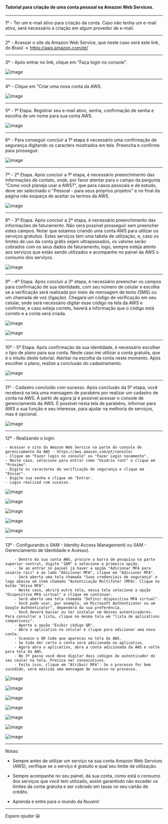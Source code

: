 #### Tutorial para criação de uma conta pessoal na Amazon Web Services.

---

1º - Ter um e-mail ativo para criação da conta. Caso não tenha um e-mail ativo, será necessário a criação em algum provedor de e-mail.

---

2º - Acessar o site da Amazon Web Service, que neste caso será este link, do Brasil -> https://aws.amazon.com/pt/

---

3º - Após entrar no link, clique em "Faça login no console".

![image](https://user-images.githubusercontent.com/57469401/131420749-c3c5978e-f5b7-4c9d-8ee9-0cfbf70d575f.png)

---

4º - Clique em "Criar uma nova conta da AWS.

![image](https://user-images.githubusercontent.com/57469401/131420910-b7e8994f-4c2a-4df8-8a27-eaad892ff9e5.png)

---

5º - 1º Etapa. Registrar seu e-mail ativo, senha, confirmação de senha e escolha de um nome para sua conta AWS.

![image](https://user-images.githubusercontent.com/57469401/131421288-5993267f-3fa0-4d56-8d4c-7ad4da6c2e78.png)

---

6º - Para conseguir concluir a 1º etapa é necessário uma confirmação de segurança digitando os caracters mostrados em tela. Preencha e confirme para prosseguir.

![image](https://user-images.githubusercontent.com/57469401/131421414-073247cc-eab2-4571-8a90-bd96b33b9f91.png)

---

7º - 2º Etapa. Após concluir a 1º etapa, é necessário preenchimento das informações de contato, onde, por favor atentar para o campo da pergunta "Como você planeja usar a AWS?", que para casos pessoais e de estudo, deve ser selecinado o "Pessoal - para seus próprios projetos" e no final da página não esqueça de aceitar os termos da AWS.

![image](https://user-images.githubusercontent.com/57469401/131421946-6c0d74ae-bd81-41a1-98a7-fe29e170463a.png)

---

8º - 3º Etapa. Após concluir a 2º etapa, é necessário preenchimento das informações de faturamento. Não será possível prosseguir sem preencher estes campos. Notar que estamos criando uma conta AWS para utilizar os serviços gratuitos. Estes serviços tem uma tabela de utilização, e, caso os limites de uso da conta grátis sejam ultrapassados, os valores serão cobrados com os seus dados de faturamento, logo, sempre esteja atento aos serviços que estão sendo utilizados e acompanhe no painel da AWS o consumo dos serviços.

![image](https://user-images.githubusercontent.com/57469401/131422467-92d8e079-94eb-402a-9a7b-d2ebbecd6495.png)

---

9º - 4º Etapa. Após concluir a 3º etapa, é necessário preencher os campos para confirmação de sua identidade, com seu número de celular e escolha se a verificação será realizada por meio de mensagem de texto (SMS) ou um chamada de voz (ligação). Chegará um código de verificação em seu celular, onde será necessário digitar esse código na tela da AWS e confirmar, e caso esteja correto, haverá a informação que o código está correto e a conta será criada.

![image](https://user-images.githubusercontent.com/57469401/131430870-9b71bd39-4765-437c-a8d2-4c460a017eb2.png)

![image](https://user-images.githubusercontent.com/57469401/131430894-96fd3afe-4020-42c4-bc46-1ed4d2e3cd6b.png)

---

10º - 5º Etapa. Após confirmação da sua identidade, é necessário escolher o tipo de plano para sua conta. Neste caso irei utilizar a conta gratuita, que é o intuito deste tutorial. Atentar na escolha da conta neste momento. Após escolher o plano, realize a conclusão do cadastramento.

![image](https://user-images.githubusercontent.com/57469401/131430995-a632f436-12f6-40ae-b74b-7e13681e7588.png)

---

11º - Cadastro concluído com sucesso. Após conclusão da 5º etapa, você receberá na tela uma mensagem de parabéns por realizar um cadastro de conta na AWS. Á partir de agora já é possível acessar o console de gerenciamento da AWS. É possível nesta tela de parabéns, informar para AWS a sua função e seu interesse, para ajudar na melhoria de serviços, mas é opcional.

![image](https://user-images.githubusercontent.com/57469401/131431225-0b9ee47a-a5b9-4110-92d4-e84b9eb647c7.png)

---

12º - Realizando o login. 

    - Acessar o site da Amazon Web Service na parte do console de gerenciamento da AWS - https://aws.amazon.com/pt/console/
    - Clique em "Fazer login no console" ou "Fazer Login novamente".
    - Neste caso, selecione para entrar como "Usuário root" e clique em "Próximo".
    - Digite os caracteres da verificação de segurança e clique em "Enviar".
    - Digite sua senha e clique em "Entrar.
    - Login realizad com sucesso.
    
![image](https://user-images.githubusercontent.com/57469401/131431903-41402338-ba61-4455-b7bc-7511b1c86904.png)

![image](https://user-images.githubusercontent.com/57469401/131432062-de0b7eb3-010e-42b3-8821-90702d022a68.png)

![image](https://user-images.githubusercontent.com/57469401/131432158-fede69bf-0ea7-4606-8a02-55ab4adfd83d.png)

![image](https://user-images.githubusercontent.com/57469401/131432335-cb8f2c29-42f6-48bb-9103-d9aa55e8d5e8.png)

![image](https://user-images.githubusercontent.com/57469401/131432552-91cdd3de-b89d-43a0-958a-75ff3ab8bfd9.png)

---

13º - Configurando o (IAM - Identity Access Management) ou (IAM - Gerenciamento de Identidade e Acesso).

        - Dentro da sua conta AWS, procure a barra de pesquisa na parte superior central, digite "IAM" e selecione a primeira opção.
        - Se ao entrar no painel já haver a opção "Adicionar MFA para usuário raiz" e ao lado "Adicionar MFA", clique em "Adicionar MFA".
        - Será aberta uma tela chamada "Suas credenciais de segurança" e logo abaixo um item chamado "Autenticação Multifator (MFA). Clique no botão "Ativa MFA".
        - Neste caso, abrirá outro tela, nessa tela selecione a opção "Dispositivo MFA virtual" e clique em continuar.
        - Será aberto uma tela chamada "Definir dispositivo MFA virtual".
        - Você pode usar, por exemplo, um Microsoft Authenticator ou um Google Authenticator", dependerá da sua preferência.
        - Você deverá baixar ou ter instalar um desses autenticadores. Para consultar a lista, clique na mesma tela em "lista de aplicativos compatíveis".
        - Aperte a opção "Exibir código QR".
        - Abra o aplicativo no celular e clique para adicionar uma nova conta.
        - Scaneie o QR Code que apareceu na tela da AWS.
        - Se tudo der certo a conta será adicionada no aplicativo.
        - Agora abra o aplicativo, abra a conta adicionada da AWS e volte para tela da AWS.
        - No 3º passo você deve digitar dois códigos do autenticador do seu ceular na tela. Precisa ser consecutivos.
        - Feito isso, clique em "Atribuir MFA". Se o processo for bem sucedido, será emitida uma mensagem de sucesso no processo.

![image](https://user-images.githubusercontent.com/57469401/164122820-1bfb3b1e-d2d1-4159-a791-539b2a6acc01.png)

![image](https://user-images.githubusercontent.com/57469401/164122957-b24f261b-6dd3-4f72-98c9-4e7659cb2073.png)

![image](https://user-images.githubusercontent.com/57469401/164123086-ef19d040-a73a-4399-ad9b-4013181516ba.png)

![image](https://user-images.githubusercontent.com/57469401/164123147-582f1dff-a57d-4074-9a10-68bf166b4445.png)

![image](https://user-images.githubusercontent.com/57469401/164123999-60d9b0eb-b5fa-4b5b-932c-73e375029984.png)

![image](https://user-images.githubusercontent.com/57469401/164124209-cbd02f7d-7978-4c19-94bd-8781440d20ba.png)

![image](https://user-images.githubusercontent.com/57469401/164124224-47cd8580-ded4-4583-88f1-87fb31c04af1.png)

---

Notas:

- Sempre antes de utilizar um serviço na sua conta Amazon Web Services (AWS), verifique se o serviço é gratuito e qual seu limite de utilização.

- Sempre acompanhe no seu painel, da sua conta, como está o consumo dos serviços que você tem utilizado, assim garantindo não exceder os limites da conta gratuita e ser cobrado em taxas no seu cartão de crédito.

- Aprenda e entre para o mundo da Nuvem!

---

_Espero ajudar_ :smiley:
